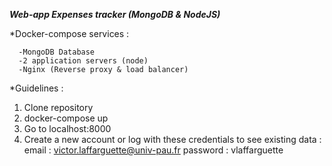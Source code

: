 
***Web-app Expenses tracker (MongoDB & NodeJS)***

*Docker-compose services : 

      -MongoDB Database
      -2 application servers (node)
      -Nginx (Reverse proxy & load balancer)

*Guidelines : 
  1. Clone repository
  2. docker-compose up
  3. Go to localhost:8000
  4. Create a new account or log with these credentials to see existing data :
     email :  victor.laffarguette@univ-pau.fr
     password : vlaffarguette 
